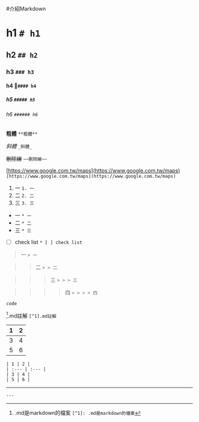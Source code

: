 #介紹Markdown

# h1 `# h1`

## h2 `## h2`

### h3 `### h3`

#### h4 `#### h4`

##### h5 `##### h5`

###### h6 `###### h6`

**粗體** `**粗體**`

_斜體_ `_斜體_`

~~刪除線~~ `~~刪除線~~`

[https://www.google.com.tw/maps](https://www.google.com.tw/maps)
`[https://www.google.com.tw/maps](https://www.google.com.tw/maps)`

1. 一 `1. 一`
2. 二 `2. 二`
3. 三 `3. 三`


* 一 `* 一 `
* 二 `* 二`
* 三 `* 三`

* [ ] check list
`* [ ] check list`

> 一 `> 一`

> > 二 `> > 二`

> > > 三 `> > > 三`

> > > > 四 `> > > > 四`

```
code
```

[^1].md註解 `[^1].md註解`

| 1 | 2 |
| :--- | :--- |
| 3 | 4 |
| 5 | 6 |

```
| 1 | 2 |
| :--- | :--- |
| 3 | 4 |
| 5 | 6 |
```


---
`---`



[^1]: .md是markdown的檔案 `[^1]: .md是markdown的檔案`